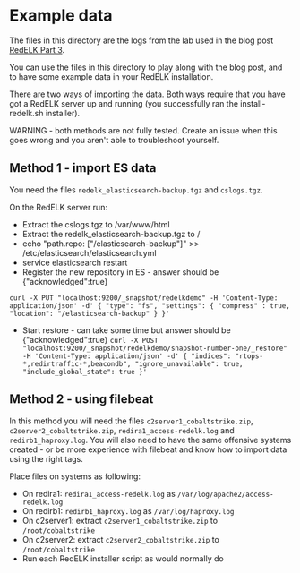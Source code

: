 # Example data #
The files in this directory are the logs from the lab used in the blog post [RedELK Part 3](https://outflank.nl/blog/). 

You can use the files in this directory to play along with the blog post, and to have some example data in your RedELK installation.

There are two ways of importing the data. Both ways require that you have got a RedELK server up and running (you successfully ran the install-redelk.sh installer).

WARNING - both methods are not fully tested. Create an issue when this goes wrong and you aren't able to troubleshoot yourself.

## Method 1 - import ES data
You need the files `redelk_elasticsearch-backup.tgz` and `cslogs.tgz`. 

On the RedELK server run:
* Extract the cslogs.tgz to /var/www/html 
* Extract the redelk_elasticsearch-backup.tgz to /
* echo "path.repo: [\"/elasticsearch-backup\"]" >> /etc/elasticsearch/elasticsearch.yml
* service elasticsearch restart
* Register the new repository in ES - answer should be {"acknowledged":true}

`curl -X PUT "localhost:9200/_snapshot/redelkdemo" -H 'Content-Type: application/json' -d'
{
   "type": "fs",
   "settings": {
       "compress" : true,
       "location": "/elasticsearch-backup"
   }
}'`
* Start restore - can take some time but answer should be {"acknowledged":true}
`curl -X POST "localhost:9200/_snapshot/redelkdemo/snapshot-number-one/_restore" -H 'Content-Type: application/json' -d'
{
  "indices": "rtops-*,redirtraffic-*,beacondb",
  "ignore_unavailable": true,
  "include_global_state": true
}'`


## Method 2 - using filebeat
In this method you will need the files `c2server1_cobaltstrike.zip`, `c2server2_cobaltstrike.zip`, `redira1_access-redelk.log` and `redirb1_haproxy.log`.
You will also need to have the same offensive systems created - or be more experience with filebeat and know how to import data using the right tags. 

Place files on systems as following:
* On redira1: `redira1_access-redelk.log` as `/var/log/apache2/access-redelk.log`
* On redirb1: `redirb1_haproxy.log` as `/var/log/haproxy.log`
* On c2server1: extract `c2server1_cobaltstrike.zip` to `/root/cobaltstrike`
* On c2server2: extract `c2server2_cobaltstrike.zip` to `/root/cobaltstrike`
* Run each RedELK installer script as would normally do
